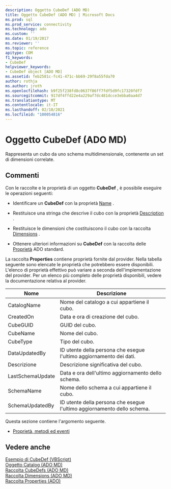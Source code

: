 ```yaml
---
description: Oggetto CubeDef (ADO MD)
title: Oggetto CubeDef (ADO MD) | Microsoft Docs
ms.prod: sql
ms.prod_service: connectivity
ms.technology: ado
ms.custom: ''
ms.date: 01/19/2017
ms.reviewer: ''
ms.topic: reference
apitype: COM
f1_keywords:
- CubeDef
helpviewer_keywords:
- CubeDef object [ADO MD]
ms.assetid: feb2581c-fc41-471c-bb69-29f8a55fda70
author: rothja
ms.author: jroth
ms.openlocfilehash: b9f25f238fd8c0637f86ff7fdf5d9fc17320fdf7
ms.sourcegitcommit: 917df4ffd22e4a229af7dc481dcce3ebba0aa4d7
ms.translationtype: MT
ms.contentlocale: it-IT
ms.lasthandoff: 02/10/2021
ms.locfileid: "100054816"
---
```

# <a name="cubedef-object-ado-md"></a>Oggetto CubeDef (ADO MD)
Rappresenta un cubo da uno schema multidimensionale, contenente un set di dimensioni correlate.  
  
## <a name="remarks"></a>Commenti  
 Con le raccolte e le proprietà di un oggetto **CubeDef** , è possibile eseguire le operazioni seguenti:  
  
-   Identificare un **CubeDef** con la proprietà [Name](./name-property-ado-md.md) .  
  
-   Restituisce una stringa che descrive il cubo con la proprietà [Description](./description-property-ado-md.md) .  
  
-   Restituisce le dimensioni che costituiscono il cubo con la raccolta [Dimensions](./dimensions-collection-ado-md.md) .  
  
-   Ottenere ulteriori informazioni su **CubeDef** con la raccolta delle [Proprietà](../ado-api/properties-collection-ado.md) ADO standard.  
  
 La raccolta **Properties** contiene proprietà fornite dal provider. Nella tabella seguente sono elencate le proprietà che potrebbero essere disponibili. L'elenco di proprietà effettivo può variare a seconda dell'implementazione del provider. Per un elenco più completo delle proprietà disponibili, vedere la documentazione relativa al provider.  
  
|Nome|Descrizione|  
|----------|-----------------|  
|CatalogName|Nome del catalogo a cui appartiene il cubo.|  
|CreatedOn|Data e ora di creazione del cubo.|  
|CubeGUID|GUID del cubo.|  
|CubeName|Nome del cubo.|  
|CubeType|Tipo del cubo.|  
|DataUpdatedBy|ID utente della persona che esegue l'ultimo aggiornamento dei dati.|  
|Descrizione|Descrizione significativa del cubo.|  
|LastSchemaUpdate|Data e ora dell'ultimo aggiornamento dello schema.|  
|SchemaName|Nome dello schema a cui appartiene il cubo.|  
|SchemaUpdatedBy|ID utente della persona che esegue l'ultimo aggiornamento dello schema.|  
  
 Questa sezione contiene l'argomento seguente.  
  
-   [Proprietà, metodi ed eventi](./cubedef-object-properties-methods-and-events.md)  
  
## <a name="see-also"></a>Vedere anche  
 [Esempio di CubeDef (VBScript)](./cubedef-example-vbscript.md)   
 [Oggetto Catalog (ADO MD)](./catalog-object-ado-md.md)   
 [Raccolta CubeDefs (ADO MD)](./cubedefs-collection-ado-md.md)   
 [Raccolta Dimensions (ADO MD)](./dimensions-collection-ado-md.md)   
 [Raccolta Properties (ADO)](../ado-api/properties-collection-ado.md)